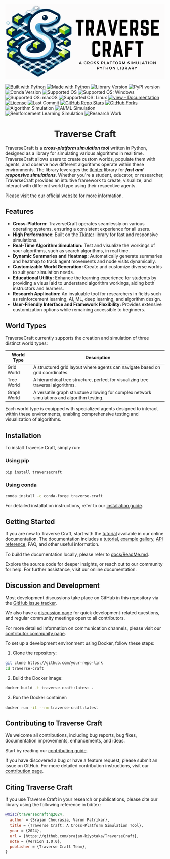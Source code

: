 <picture align="center">
  <img alt="Traverse Craft Logo" src="https://github.com/srajan-kiyotaka/TraverseCraft/blob/main/traverseCraft/icons/logo/traverseCraftLandscapeLogo.png">
</picture>

<!-- ![Build Status](https://github.com/srajan-kiyotaka/TraverseCraft/blob/main/.github/workflows/python-app.yml/badge.svg) -->
[![Built with Python](https://img.shields.io/badge/Built%20with-Python-blue.svg)](https://www.python.org/)
[![Made with Python](https://img.shields.io/badge/Python->=3.6-blue?logo=python&logoColor=white)](https://python.org "Go to Python homepage")
![Library Version](https://img.shields.io/badge/version-1.0.0-blue.svg)
![PyPI version](https://badge.fury.io/py/traverse-craft.svg)
![Conda Version](https://img.shields.io/conda/v/conda-forge/traverse-craft)
![Supported OS](https://img.shields.io/badge/OS-Windows%20%7C%20MacOS%20%7C%20Linux-0078D6.svg)
![Supported OS: Windows](https://img.shields.io/badge/Windows-%234285F4.svg?logo=windows&logoColor=white)
![Supported OS: macOS](https://img.shields.io/badge/macOS-%23000000.svg?logo=apple&logoColor=white)
![Supported OS: Linux](https://img.shields.io/badge/Linux-%23FCC624.svg?logo=linux&logoColor=black)
[![view - Documentation](https://img.shields.io/badge/view-Documentation-blue)](/docs/ReadMe.md "Go to library documentation")
[![License](https://img.shields.io/badge/License-MIT-blue.svg)](https://github.com/srajan-kiyotaka/TraverseCraft/blob/main/LICENCE)
![Last Commit](https://img.shields.io/github/last-commit/srajan-kiyotaka/TraverseCraft.svg)
[![GitHub Repo Stars](https://img.shields.io/github/stars/srajan-kiyotaka/TraverseCraft.svg?style=social)](https://github.com/srajan-kiyotaka/Pothole-Mapping-Project)
[![GitHub Forks](https://img.shields.io/github/forks/srajan-kiyotaka/TraverseCraft.svg?style=social)](https://github.com/srajan-kiyotaka/TraverseCraft)
![Algorithm Simulation](https://img.shields.io/badge/Algorithm%20Simulation-%2300aaff.svg)
![AI/ML Simulation](https://img.shields.io/badge/AI/ML%20Simulation-%23ff4081.svg)
![Reinforcement Learning Simulation](https://img.shields.io/badge/Reinforcement%20Learning%20Simulation-%23ffca28.svg)
![Research Work](https://img.shields.io/badge/Research%20Work-%237fbc41.svg)


<center>
  <h1>
  Traverse Craft
  </h1>
</center>

TraverseCraft is a ***cross-platform simulation tool*** written in Python, designed as a library for simulating various algorithms in real time. TraverseCraft allows users to create custom worlds, populate them with agents, and observe how different algorithms operate within these environments. The library leverages the [tkinter](https://docs.python.org/3/library/tkinter.html#module-tkinter) library for ***fast and responsive simulations***. Whether you're a student, educator, or researcher, TraverseCraft provides an intuitive framework to create, visualize, and interact with different world type using their respective agents. 

Please visit the our official [website](https://github.com/srajan-kiyotaka/TraverseCraft/tree/main) for more information.

## Features

- **Cross-Platform:** TraverseCraft operates seamlessly on various operating systems, ensuring a consistent experience for all users.
- **High Performance**: Built on the [Tkinter](https://docs.python.org/3/library/tkinter.html#module-tkinter) library for fast and responsive simulations.
- **Real-Time Algorithm Simulation:** Test and visualize the workings of your algorithms, such as search algorithms, in real time.
- **Dynamic Summaries and Heatmap:** Automatically generate summaries and heatmap to track agent movements and node visits dynamically.
- **Customizable World Generation:** Create and customize diverse worlds to suit your simulation needs.
- **Educational Utility:** Enhance the learning experience for students by providing a visual aid to understand algorithm workings, aiding both instructors and learners.
- **Research Application:** An invaluable tool for researchers in fields such as reinforcement learning, AI, ML, deep learning, and algorithm design.
- **User-Friendly Interface and Framework Flexibility:** Provides extensive customization options while remaining accessible to beginners.


## World Types

TraverseCraft currently supports the creation and simulation of three distinct world types:

| World Type  | Description                                                                           |
|-------------|---------------------------------------------------------------------------------------|
| Grid World  | A structured grid layout where agents can navigate based on grid coordinates.         |
| Tree World  | A hierarchical tree structure, perfect for visualizing tree traversal algorithms.     |
| Graph World | A versatile graph structure allowing for complex network simulations and algorithm testing. |

Each world type is equipped with specialized agents designed to interact within these environments, enabling comprehensive testing and visualization of algorithms.

## Installation

To install Traverse Craft, simply run:

### Using pip

```bash
pip install traversecraft
```

### Using conda

```bash
conda install -c conda-forge traverse-craft
```

For detailed installation instructions, refer to our [installation guide]().

## Getting Started

If you are new to Traverse Craft, start with the [tutorial]() available in our online documentation. The documentation includes a [tutorial](), [example gallery](), [API reference](), FAQ, and other useful information.

To build the documentation locally, please refer to [docs/ReadMe.md](docs/ReadMe.md).

Explore the source code for deeper insights, or reach out to our community for help. For further assistance, visit our online documentation.

## Discussion and Development

Most development discussions take place on GitHub in this repository via the [GitHub issue tracker](https://github.com/srajan-kiyotaka/TraverseCraft/issues).

We also have a [discussion page]() for quick development-related questions, and regular community meetings open to all contributors.

For more detailed information on communication channels, please visit our [contributor community page]().

To set up a development environment using Docker, follow these steps:

1. Clone the repository:

```sh
git clone https://github.com/your-repo-link
cd traverse-craft
```

2. Build the Docker image:

```sh
docker build -t traverse-craft:latest .
```

3. Run the Docker container:

```sh
docker run -it --rm traverse-craft:latest
```

## Contributing to Traverse Craft

We welcome all contributions, including bug reports, bug fixes, documentation improvements, enhancements, and ideas.

Start by reading our [contributing guide]().

If you have discovered a bug or have a feature request, please submit an issue on GitHub. For more detailed contribution instructions, visit our [contribution page]().

## Citing Traverse Craft

If you use Traverse Craft in your research or publications, please cite our library using the following reference in bibtex:

```bibtex
@misc{traversecrafthq2024,
  author = {Srajan Chourasia, Varun Patrikar},
  title = {Traverse Craft: A Cross-Platform Simulation Tool},
  year = {2024},
  url = {https://github.com/srajan-kiyotaka/TraverseCraft},
  note = {Version 1.0.0},
  publisher = {Traverse Craft Team},
}
```
